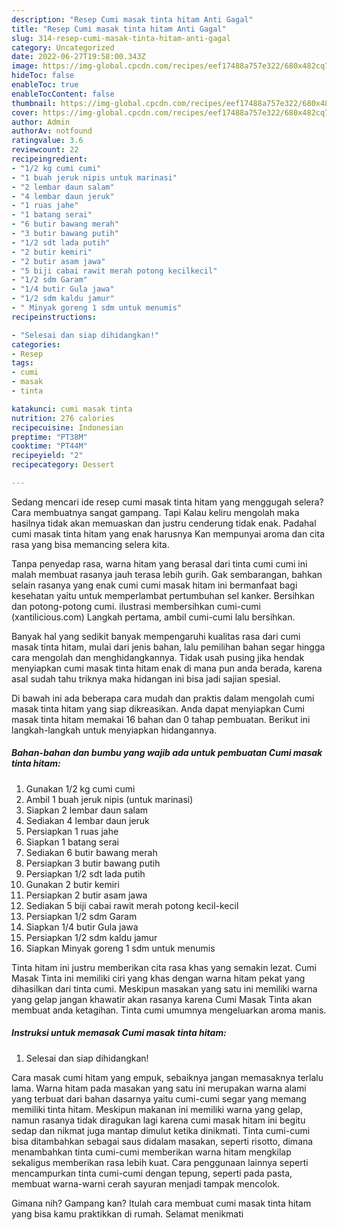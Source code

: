 ```yaml
---
description: "Resep Cumi masak tinta hitam Anti Gagal"
title: "Resep Cumi masak tinta hitam Anti Gagal"
slug: 314-resep-cumi-masak-tinta-hitam-anti-gagal
category: Uncategorized
date: 2022-06-27T19:58:00.343Z
image: https://img-global.cpcdn.com/recipes/eef17488a757e322/680x482cq70/cumi-masak-tinta-hitam-foto-resep-utama.jpg
hideToc: false
enableToc: true
enableTocContent: false
thumbnail: https://img-global.cpcdn.com/recipes/eef17488a757e322/680x482cq70/cumi-masak-tinta-hitam-foto-resep-utama.jpg
cover: https://img-global.cpcdn.com/recipes/eef17488a757e322/680x482cq70/cumi-masak-tinta-hitam-foto-resep-utama.jpg
author: Admin
authorAv: notfound
ratingvalue: 3.6
reviewcount: 22
recipeingredient:
- "1/2 kg cumi cumi"
- "1 buah jeruk nipis untuk marinasi"
- "2 lembar daun salam"
- "4 lembar daun jeruk"
- "1 ruas jahe"
- "1 batang serai"
- "6 butir bawang merah"
- "3 butir bawang putih"
- "1/2 sdt lada putih"
- "2 butir kemiri"
- "2 butir asam jawa"
- "5 biji cabai rawit merah potong kecilkecil"
- "1/2 sdm Garam"
- "1/4 butir Gula jawa"
- "1/2 sdm kaldu jamur"
- " Minyak goreng 1 sdm untuk menumis"
recipeinstructions:

- "Selesai dan siap dihidangkan!"
categories:
- Resep
tags:
- cumi
- masak
- tinta

katakunci: cumi masak tinta 
nutrition: 276 calories
recipecuisine: Indonesian
preptime: "PT38M"
cooktime: "PT44M"
recipeyield: "2"
recipecategory: Dessert

---
```



Sedang mencari ide resep cumi masak tinta hitam yang menggugah selera? Cara membuatnya sangat gampang. Tapi Kalau keliru mengolah maka hasilnya tidak akan memuaskan dan justru cenderung tidak enak. Padahal cumi masak tinta hitam yang enak harusnya Kan mempunyai aroma dan cita rasa yang bisa memancing selera kita.


Tanpa penyedap rasa, warna hitam yang berasal dari tinta cumi cumi ini malah membuat rasanya jauh terasa lebih gurih. Gak sembarangan, bahkan selain rasanya yang enak cumi cumi masak hitam ini bermanfaat bagi kesehatan yaitu untuk memperlambat pertumbuhan sel kanker. Bersihkan dan potong-potong cumi. ilustrasi membersihkan cumi-cumi (xantilicious.com) Langkah pertama, ambil cumi-cumi lalu bersihkan.

Banyak hal yang sedikit banyak mempengaruhi kualitas rasa dari cumi masak tinta hitam, mulai dari jenis bahan, lalu pemilihan bahan segar hingga cara mengolah dan menghidangkannya. Tidak usah pusing jika hendak menyiapkan cumi masak tinta hitam enak di mana pun anda berada, karena asal sudah tahu triknya maka hidangan ini bisa jadi sajian spesial.


Di bawah ini ada beberapa cara mudah dan praktis dalam mengolah cumi masak tinta hitam yang siap dikreasikan. Anda dapat menyiapkan Cumi masak tinta hitam memakai 16 bahan dan 0 tahap pembuatan. Berikut ini langkah-langkah untuk menyiapkan hidangannya.

<!--inarticleads1-->

##### Bahan-bahan dan bumbu yang wajib ada untuk pembuatan Cumi masak tinta hitam:

1. Gunakan 1/2 kg cumi cumi
1. Ambil 1 buah jeruk nipis (untuk marinasi)
1. Siapkan 2 lembar daun salam
1. Sediakan 4 lembar daun jeruk
1. Persiapkan 1 ruas jahe
1. Siapkan 1 batang serai
1. Sediakan 6 butir bawang merah
1. Persiapkan 3 butir bawang putih
1. Persiapkan 1/2 sdt lada putih
1. Gunakan 2 butir kemiri
1. Persiapkan 2 butir asam jawa
1. Sediakan 5 biji cabai rawit merah potong kecil-kecil
1. Persiapkan 1/2 sdm Garam
1. Siapkan 1/4 butir Gula jawa
1. Persiapkan 1/2 sdm kaldu jamur
1. Siapkan  Minyak goreng 1 sdm untuk menumis


Tinta hitam ini justru memberikan cita rasa khas yang semakin lezat. Cumi Masak Tinta ini memiliki ciri yang khas dengan warna hitam pekat yang dihasilkan dari tinta cumi. Meskipun masakan yang satu ini memiliki warna yang gelap jangan khawatir akan rasanya karena Cumi Masak Tinta akan membuat anda ketagihan. Tinta cumi umumnya mengeluarkan aroma manis. 

<!--inarticleads2-->

##### Instruksi untuk memasak Cumi masak tinta hitam:


1. Selesai dan siap dihidangkan!

Cara masak cumi hitam yang empuk, sebaiknya jangan memasaknya terlalu lama. Warna hitam pada masakan yang satu ini merupakan warna alami yang terbuat dari bahan dasarnya yaitu cumi-cumi segar yang memang memiliki tinta hitam. Meskipun makanan ini memiliki warna yang gelap, namun rasanya tidak diragukan lagi karena cumi masak hitam ini begitu sedap dan nikmat juga mantap dimulut ketika dinikmati. Tinta cumi-cumi bisa ditambahkan sebagai saus didalam masakan, seperti risotto, dimana menambahkan tinta cumi-cumi memberikan warna hitam mengkilap sekaligus memberikan rasa lebih kuat. Cara penggunaan lainnya seperti mencampurkan tinta cumi-cumi dengan tepung, seperti pada pasta, membuat warna-warni cerah sayuran menjadi tampak mencolok. 

Gimana nih? Gampang kan? Itulah cara membuat cumi masak tinta hitam yang bisa kamu praktikkan di rumah. Selamat menikmati
